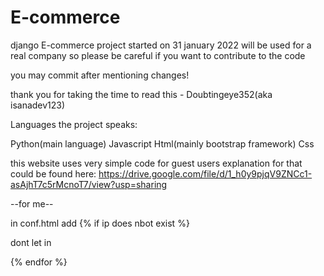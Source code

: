 # E-commerce


django E-commerce project started on 31 january 2022 will be used for a real company so please be careful if you want to contribute to the code 

you may commit after mentioning changes!


thank you for taking the time to read this - Doubtingeye352(aka isanadev123)


Languages the project speaks:

Python(main language)
Javascript
Html(mainly bootstrap framework)
Css


this website uses very simple code for guest users explanation for that could be found here: https://drive.google.com/file/d/1_h0y9pjqV9ZNCc1-asAjhT7c5rMcnoT7/view?usp=sharing


--for me--

in conf.html add {% if ip does nbot exist %}

dont let in


{%  endfor %}
